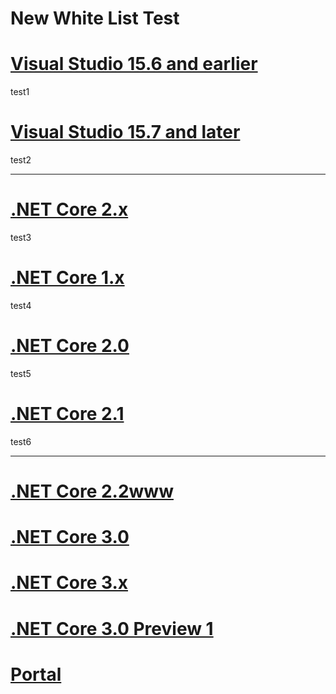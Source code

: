 # New White List Test

# [Visual Studio 15.6 and earlier](#tab/vs156)
test1

# [Visual Studio 15.7 and later](#tab/vs157)
test2

---
# [.NET Core 2.x](#tab/netcore2x)
test3

# [.NET Core 1.x](#tab/netcore1x)
test4

# [.NET Core 2.0](#tab/netcore20)
test5

# [.NET Core 2.1](#tab/netcore2123)
test6

---
# [.NET Core 2.2www](#tab/netcore22)
# [.NET Core 3.0](#tab/netcore30)
# [.NET Core 3.x](#tab/netcore3x)
# [.NET Core 3.0 Preview 1](#tab/netcore30)
# [Portal](#tab/portal11)
